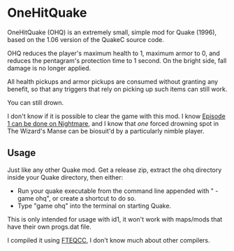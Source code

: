 # OneHitQuake

OneHitQuake (OHQ) is an extremely small, simple mod for Quake (1996), based on the 1.06 version of the QuakeC source code.

OHQ reduces the player's maximum health to 1, maximum armor to 0, and reduces the pentagram's protection time to 1 second. On the bright side, fall damage is no longer applied.

All health pickups and armor pickups are consumed without granting any benefit, so that any triggers that rely on picking up such items can still work.

You can still drown.

I don't know if it is possible to clear the game with this mod. I know [Episode 1 can be done on Nightmare](https://www.youtube.com/watch?v=_Atl0SZOwb8), and I know that *one* forced drowning spot in The Wizard's Manse can be biosuit'd by a particularly nimble player.

## Usage

Just like any other Quake mod. Get a release zip, extract the ohq directory inside your Quake directory, then either:

* Run your quake executable from the command line appended with " -game ohq", or create a shortcut to do so.
* Type "game ohq" into the terminal on starting Quake.

This is only intended for usage with id1, it won't work with maps/mods that have their own progs.dat file.

I compiled it using [FTEQCC](https://fte.triptohell.info/downloads), I don't know much about other compilers.